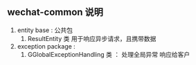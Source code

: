 ## wechat-common 说明
1. entity base : 公共包
    1. ResultEntity 类 用于响应异步请求，且携带数据  
2. exception package : 
    1. GGlobalExceptionHandling  类 ： 处理全局异常 响应给客户